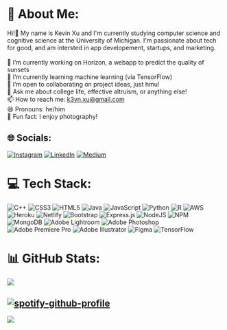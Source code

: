 # 💫 About Me:
Hi!👋 My name is Kevin Xu and I'm currently studying computer science and cognitive science at the University of Michigan. I'm passionate about tech for good, and am intersted in app developement, startups, and marketing.<br><br>🔭 I’m currently working on Horizon, a webapp to predict the quality of sunsets<br>🌱 I’m currently learning machine learning (via TensorFlow)<br>🤝 I’m open to collaborating on project ideas, just hmu!<br>💬 Ask me about college life, effective altruism, or anything else!<br>📫 How to reach me: k3vn.xu@gmail.com<br>😄 Pronouns: he/him<br>📸 Fun fact: I enjoy photography!


## 🌐 Socials:
[![Instagram](https://img.shields.io/badge/Instagram-%23E4405F.svg?logo=Instagram&logoColor=white)](https://instagram.com/kvnshu) [![LinkedIn](https://img.shields.io/badge/LinkedIn-%230077B5.svg?logo=linkedin&logoColor=white)](https://linkedin.com/in/k3vx21) [![Medium](https://img.shields.io/badge/Medium-12100E?logo=medium&logoColor=white)](https://medium.com/@k3vn.xu) 

# 💻 Tech Stack:
![C++](https://img.shields.io/badge/c++-%2300599C.svg?style=for-the-badge&logo=c%2B%2B&logoColor=white) ![CSS3](https://img.shields.io/badge/css3-%231572B6.svg?style=for-the-badge&logo=css3&logoColor=white) ![HTML5](https://img.shields.io/badge/html5-%23E34F26.svg?style=for-the-badge&logo=html5&logoColor=white) ![Java](https://img.shields.io/badge/java-%23ED8B00.svg?style=for-the-badge&logo=java&logoColor=white) ![JavaScript](https://img.shields.io/badge/javascript-%23323330.svg?style=for-the-badge&logo=javascript&logoColor=%23F7DF1E) ![Python](https://img.shields.io/badge/python-3670A0?style=for-the-badge&logo=python&logoColor=ffdd54) ![R](https://img.shields.io/badge/r-%23276DC3.svg?style=for-the-badge&logo=r&logoColor=white) ![AWS](https://img.shields.io/badge/AWS-%23FF9900.svg?style=for-the-badge&logo=amazon-aws&logoColor=white) ![Heroku](https://img.shields.io/badge/heroku-%23430098.svg?style=for-the-badge&logo=heroku&logoColor=white) ![Netlify](https://img.shields.io/badge/netlify-%23000000.svg?style=for-the-badge&logo=netlify&logoColor=#00C7B7) ![Bootstrap](https://img.shields.io/badge/bootstrap-%23563D7C.svg?style=for-the-badge&logo=bootstrap&logoColor=white) ![Express.js](https://img.shields.io/badge/express.js-%23404d59.svg?style=for-the-badge&logo=express&logoColor=%2361DAFB) ![NodeJS](https://img.shields.io/badge/node.js-6DA55F?style=for-the-badge&logo=node.js&logoColor=white) ![NPM](https://img.shields.io/badge/NPM-%23000000.svg?style=for-the-badge&logo=npm&logoColor=white) ![MongoDB](https://img.shields.io/badge/MongoDB-%234ea94b.svg?style=for-the-badge&logo=mongodb&logoColor=white) ![Adobe Lightroom](https://img.shields.io/badge/Adobe%20Lightroom-31A8FF.svg?style=for-the-badge&logo=Adobe%20Lightroom&logoColor=white) ![Adobe Photoshop](https://img.shields.io/badge/adobephotoshop-%2331A8FF.svg?style=for-the-badge&logo=adobephotoshop&logoColor=white) ![Adobe Premiere Pro](https://img.shields.io/badge/Adobe%20Premiere%20Pro-9999FF.svg?style=for-the-badge&logo=Adobe%20Premiere%20Pro&logoColor=white) ![Adobe Illustrator](https://img.shields.io/badge/adobeillustrator-%23FF9A00.svg?style=for-the-badge&logo=adobeillustrator&logoColor=white) 	![Figma](https://img.shields.io/badge/figma-%23F24E1E.svg?style=for-the-badge&logo=figma&logoColor=white) ![TensorFlow](https://img.shields.io/badge/TensorFlow-%23FF6F00.svg?style=for-the-badge&logo=TensorFlow&logoColor=white)
# 📊 GitHub Stats:
<!-- ![](https://github-readme-stats.vercel.app/api?username=K3vX21&theme=dark&hide_border=false&include_all_commits=true&count_private=true)<br/> -->
![](https://github-readme-streak-stats.herokuapp.com/?user=K3vX21&theme=dark&hide_border=false)<br/>
<!-- ![](https://github-readme-stats.vercel.app/api/top-langs/?username=K3vX21&theme=dark&hide_border=false&include_all_commits=true&count_private=true&layout=compact) -->

[![spotify-github-profile](https://spotify-github-profile.vercel.app/api/view?uid=27m3apw0hpq7my3ipvgje0gsx&cover_image=true&theme=natemoo-re&show_offline=true&background_color=121212&bar_color_cover=true&bar_color=53b14f)](https://github.com/kittinan/spotify-github-profile)
---
[![](https://visitcount.itsvg.in/api?id=K3vX21&icon=0&color=0)](https://visitcount.itsvg.in)

<!-- Proudly created with GPRM ( https://gprm.itsvg.in ) -->

